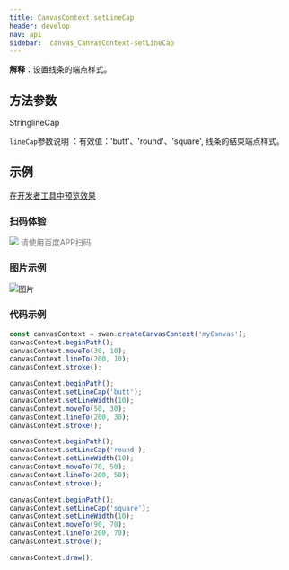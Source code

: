 ```yaml
---
title: CanvasContext.setLineCap
header: develop
nav: api
sidebar:  canvas_CanvasContext-setLineCap
---
```




 
**解释**：设置线条的端点样式。

 
## 方法参数 

StringlineCap

 `lineCap`参数说明 ：有效值：'butt'、'round'、'square', 线条的结束端点样式。
## 示例

<a href="swanide://fragment/f88c23c09480e31a3450caf4bb2054091573720910716" title="在开发者工具中预览效果" target="_self">在开发者工具中预览效果</a>
 
### 扫码体验

<div class='scan-code-container'>
    <img src="https://b.bdstatic.com/miniapp/assets/images/doc_demo/pages_createCanvasContext.png" class="demo-qrcode-image" />
    <font color=#777 12px>请使用百度APP扫码</font>
</div>

###  图片示例  
![图片](../../../../img/api/canvas/setLineCap.png)

### 代码示例 



```js
const canvasContext = swan.createCanvasContext('myCanvas');
canvasContext.beginPath();
canvasContext.moveTo(30, 10);
canvasContext.lineTo(200, 10);
canvasContext.stroke();

canvasContext.beginPath();
canvasContext.setLineCap('butt');
canvasContext.setLineWidth(10);
canvasContext.moveTo(50, 30);
canvasContext.lineTo(200, 30);
canvasContext.stroke();

canvasContext.beginPath();
canvasContext.setLineCap('round');
canvasContext.setLineWidth(10);
canvasContext.moveTo(70, 50);
canvasContext.lineTo(200, 50);
canvasContext.stroke();

canvasContext.beginPath();
canvasContext.setLineCap('square');
canvasContext.setLineWidth(10);
canvasContext.moveTo(90, 70);
canvasContext.lineTo(200, 70);
canvasContext.stroke();

canvasContext.draw();
```


